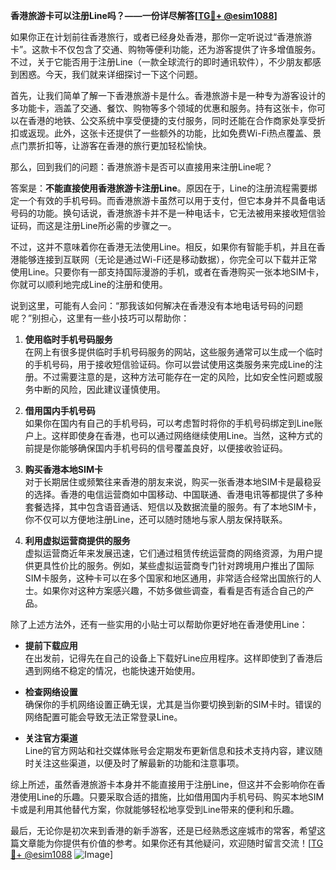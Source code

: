 **香港旅游卡可以注册Line吗？——一份详尽解答[[TG💪+ @esim1088](https://t.me/s/esim1088)]**

如果你正在计划前往香港旅行，或者已经身处香港，那你一定听说过“香港旅游卡”。这款卡不仅包含了交通、购物等便利功能，还为游客提供了许多增值服务。不过，关于它能否用于注册Line（一款全球流行的即时通讯软件），不少朋友都感到困惑。今天，我们就来详细探讨一下这个问题。

首先，让我们简单了解一下香港旅游卡是什么。香港旅游卡是一种专为游客设计的多功能卡，涵盖了交通、餐饮、购物等多个领域的优惠和服务。持有这张卡，你可以在香港的地铁、公交系统中享受便捷的支付服务，同时还能在合作商家处享受折扣或返现。此外，这张卡还提供了一些额外的功能，比如免费Wi-Fi热点覆盖、景点门票折扣等，让游客在香港的旅行更加轻松愉快。

那么，回到我们的问题：香港旅游卡是否可以直接用来注册Line呢？

答案是：**不能直接使用香港旅游卡注册Line**。原因在于，Line的注册流程需要绑定一个有效的手机号码。而香港旅游卡虽然可以用于支付，但它本身并不具备电话号码的功能。换句话说，香港旅游卡并不是一种电话卡，它无法被用来接收短信验证码，而这是注册Line所必需的步骤之一。

不过，这并不意味着你在香港无法使用Line。相反，如果你有智能手机，并且在香港能够连接到互联网（无论是通过Wi-Fi还是移动数据），你完全可以下载并正常使用Line。只要你有一部支持国际漫游的手机，或者在香港购买一张本地SIM卡，你就可以顺利地完成Line的注册和使用。

说到这里，可能有人会问：“那我该如何解决在香港没有本地电话号码的问题呢？”别担心，这里有一些小技巧可以帮助你：

1. **使用临时手机号码服务**  
   在网上有很多提供临时手机号码服务的网站，这些服务通常可以生成一个临时的手机号码，用于接收短信验证码。你可以尝试使用这类服务来完成Line的注册。不过需要注意的是，这种方法可能存在一定的风险，比如安全性问题或服务中断的风险，因此建议谨慎使用。

2. **借用国内手机号码**  
   如果你在国内有自己的手机号码，可以考虑暂时将你的手机号码绑定到Line账户上。这样即使身在香港，也可以通过网络继续使用Line。当然，这种方式的前提是你能够确保国内手机号码的信号覆盖良好，以便接收验证码。

3. **购买香港本地SIM卡**  
   对于长期居住或频繁往来香港的朋友来说，购买一张香港本地SIM卡是最稳妥的选择。香港的电信运营商如中国移动、中国联通、香港电讯等都提供了多种套餐选择，其中包含语音通话、短信以及数据流量的服务。有了本地SIM卡，你不仅可以方便地注册Line，还可以随时随地与家人朋友保持联系。

4. **利用虚拟运营商提供的服务**  
   虚拟运营商近年来发展迅速，它们通过租赁传统运营商的网络资源，为用户提供更具性价比的服务。例如，某些虚拟运营商专门针对跨境用户推出了国际SIM卡服务，这种卡可以在多个国家和地区通用，非常适合经常出国旅行的人士。如果你对这种方案感兴趣，不妨多做些调查，看看是否有适合自己的产品。

除了上述方法外，还有一些实用的小贴士可以帮助你更好地在香港使用Line：

- **提前下载应用**  
  在出发前，记得先在自己的设备上下载好Line应用程序。这样即使到了香港后遇到网络不稳定的情况，也能快速开始使用。

- **检查网络设置**  
  确保你的手机网络设置正确无误，尤其是当你要切换到新的SIM卡时。错误的网络配置可能会导致无法正常登录Line。

- **关注官方渠道**  
  Line的官方网站和社交媒体账号会定期发布更新信息和技术支持内容，建议随时关注这些渠道，以便及时了解最新的功能和注意事项。

综上所述，虽然香港旅游卡本身并不能直接用于注册Line，但这并不会影响你在香港使用Line的乐趣。只要采取合适的措施，比如借用国内手机号码、购买本地SIM卡或是利用其他替代方案，你就能够轻松地享受到Line带来的便利和乐趣。

最后，无论你是初次来到香港的新手游客，还是已经熟悉这座城市的常客，希望这篇文章能为你提供有价值的参考。如果你还有其他疑问，欢迎随时留言交流！[[TG💪+ @esim1088](https://t.me/s/esim1088) ![Image](https://i.postimg.cc/4NQfJmqS/Snipaste-2025-05-13-00-14-12.png)]